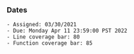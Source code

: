 ### Dates

    - Assigned: 03/30/2021
    - Due: Monday Apr 11 23:59:00 PST 2022
    - Line coverage bar: 80
    - Function coverage bar: 85

